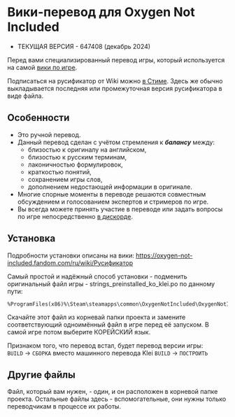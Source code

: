 # Вики-перевод для Oxygen Not Included

- ТЕКУЩАЯ ВЕРСИЯ - 647408 (декабрь 2024)

Перед вами специализированный перевод игры, который используется на самой [вики по игре](https://oxygen-not-included.fandom.com/ru/wiki/).

Подписаться на русификатор от Wiki можно [в Стиме](https://steamcommunity.com/sharedfiles/filedetails/?id=1269554374). Здесь же обычно выкладывается последняя или промежуточная версия русификатора в виде файла.

## Особенности

- Это ручной перевод.
- Данный перевод сделан с учётом стремления к ***балансу*** между:
  - близостью к оригиналу на английском,
  - близостью к русским терминам,
  - лаконичностью формулировок,
  - краткостью понятий,
  - сохранением игры слов,
  - дополнением недостающей информации в оригинале.
- Многие спорные моменты в переводе решаются совместным обсуждением и голосованием экспертов и стримеров по игре.
- Вы всегда можете принять участие в переводе или задать вопросы по игре непосредственно [в дискорде](https://discord.gg/XXqvPgNtCg).

## Установка

Подробности установки описаны на вики:
https://oxygen-not-included.fandom.com/ru/wiki/Русификатор

Cамый простой и надёжный способ установки - подменить оригинальный файл игры - strings_preinstalled_ko_klei.po по данному пути: 
```
%ProgramFiles(x86)%\Steam\steamapps\common\OxygenNotIncluded\OxygenNotIncluded_Data\StreamingAssets\strings
```
Скачайте этот файл из корневай папки проекта и замените соответствующий одноимённый файл в игре перед её запуском. В самой игре потом выберите КОРЕЙСКИЙ язык.

Признаком того, что перевод встал, будет перевод версии игры:<br>
`BUILD` -> `СБОРКА` вместо машинного перевода Klei `BUILD` -> `ПОСТРОИТЬ`

## Другие файлы

Файл, который вам нужен, - один, и он расположен в корневой папке проекта. Остальные файлы здесь - вспомогательные, они нужны только переводчикам в процессе их работы.
